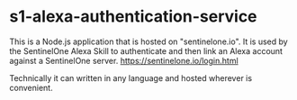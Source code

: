 # s1-alexa-authentication-service

This is a Node.js application that is hosted on "sentinelone.io".
It is used by the SentinelOne Alexa Skill to authenticate and then link an Alexa account against a SentinelOne server.
https://sentinelone.io/login.html

Technically it can written in any language and hosted wherever is convenient.


